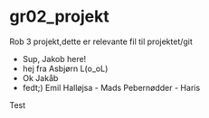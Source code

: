 # gr02_projekt
Rob 3 projekt,dette er relevante fil til projektet/git 
- Sup, Jakob here! 
- hej fra Asbjørn L(o_oL)
- Ok Jakåb
- fedt;) Emil
Halløjsa - Mads
Pebernødder - Haris 

Test
